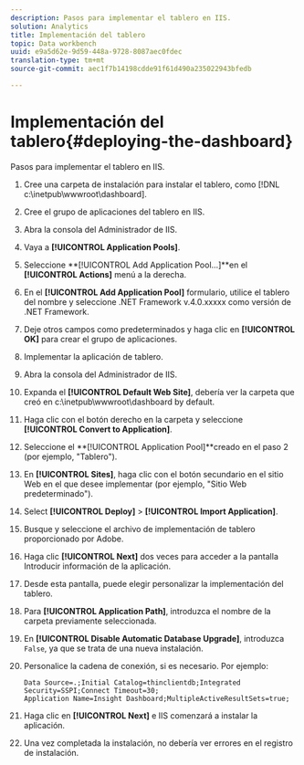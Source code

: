 ```yaml
---
description: Pasos para implementar el tablero en IIS.
solution: Analytics
title: Implementación del tablero
topic: Data workbench
uuid: e9a5d62e-9d59-448a-9728-8087aec0fdec
translation-type: tm+mt
source-git-commit: aec1f7b14198cdde91f61d490a235022943bfedb

---
```



# Implementación del tablero{#deploying-the-dashboard}

Pasos para implementar el tablero en IIS.

1. Cree una carpeta de instalación para instalar el tablero, como [!DNL c:\inetpub\wwwroot\dashboard].
1. Cree el grupo de aplicaciones del tablero en IIS.
1. Abra la consola del Administrador de IIS.
1. Vaya a **[!UICONTROL Application Pools]**.
1. Seleccione **[!UICONTROL Add Application Pool…]**en el **[!UICONTROL Actions]** menú a la derecha.
1. En el **[!UICONTROL Add Application Pool]** formulario, utilice el tablero del nombre y seleccione .NET Framework v.4.0.xxxxx como versión de .NET Framework.
1. Deje otros campos como predeterminados y haga clic en **[!UICONTROL OK]** para crear el grupo de aplicaciones.
1. Implementar la aplicación de tablero.
1. Abra la consola del Administrador de IIS.
1. Expanda el **[!UICONTROL Default Web Site]**, debería ver la carpeta que creó en c:\inetpub\wwwroot\dashboard by default.
1. Haga clic con el botón derecho en la carpeta y seleccione **[!UICONTROL Convert to Application]**.
1. Seleccione el **[!UICONTROL Application Pool]**creado en el paso 2 (por ejemplo, &quot;Tablero&quot;).
1. En **[!UICONTROL Sites]**, haga clic con el botón secundario en el sitio Web en el que desee implementar (por ejemplo, &quot;Sitio Web predeterminado&quot;).
1. Select **[!UICONTROL Deploy]** > **[!UICONTROL Import Application]**.
1. Busque y seleccione el archivo de implementación de tablero proporcionado por Adobe.
1. Haga clic **[!UICONTROL Next]** dos veces para acceder a la pantalla Introducir información de la aplicación.
1. Desde esta pantalla, puede elegir personalizar la implementación del tablero.
1. Para **[!UICONTROL Application Path]**, introduzca el nombre de la carpeta previamente seleccionada.
1. En **[!UICONTROL Disable Automatic Database Upgrade]**, introduzca `False`, ya que se trata de una nueva instalación.
1. Personalice la cadena de conexión, si es necesario. Por ejemplo:

   ```
   Data Source=.;Initial Catalog=thinclientdb;Integrated Security=SSPI;Connect Timeout=30; 
   Application Name=Insight Dashboard;MultipleActiveResultSets=true;
   ```

1. Haga clic en **[!UICONTROL Next]** e IIS comenzará a instalar la aplicación.
1. Una vez completada la instalación, no debería ver errores en el registro de instalación.
